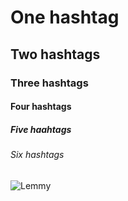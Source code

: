 # One hashtag
## Two hashtags
### Three hashtags
#### Four hashtags
##### Five haahtags
###### Six hashtags

![Lemmy](https://i.ibb.co/MpKS7ZC/9k.jpg)
